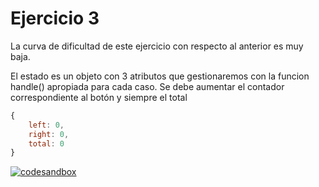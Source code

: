 # Ejercicio 3 
La curva de dificultad de este ejercicio con respecto al anterior es muy baja. 

El estado es un objeto con 3 atributos que gestionaremos con la funcion handle() apropiada para cada caso. Se debe aumentar el contador correspondiente al botón y siempre el total

```javascript
{
    left: 0, 
    right: 0,
    total: 0
}
```

[![codesandbox](https://codesandbox.io/static/img/play-codesandbox.svg)](https://codesandbox.io/p/github/HugoLebredo/react_tutorial/ejercicio3)